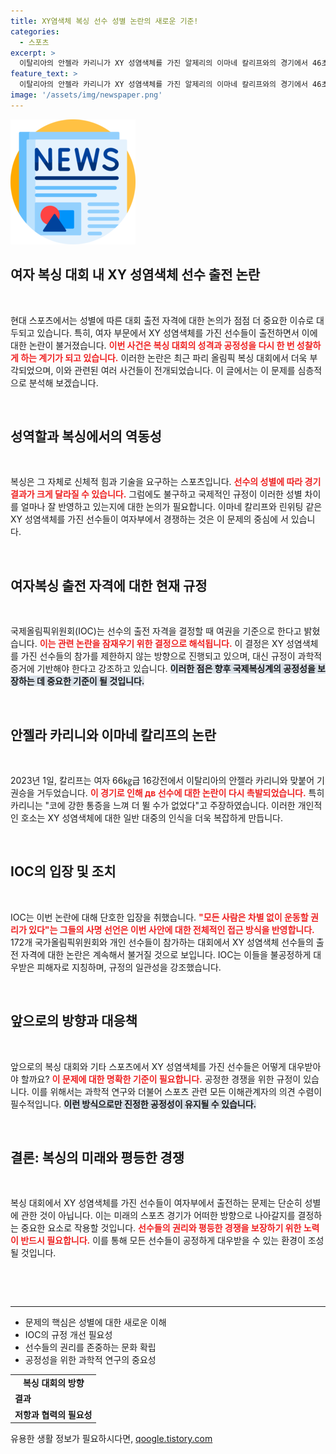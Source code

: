 ```yaml
---
title: XY염색체 복싱 선수 성별 논란의 새로운 기준!
categories:
  - 스포츠
excerpt: >
  이탈리아의 안젤라 카리니가 XY 성염색체를 가진 알제리의 이마네 칼리프와의 경기에서 46초 만에 기권패하며 논란이 재점화됐다. IOC는 성별 판단 기준을 여권으로 정하며 이들에 대한 학대 행위를 안타깝게 여기고, XY 염색체 선수들의 출전 자격을 두고 갈등이 계속되고 있다.
feature_text: >
  이탈리아의 안젤라 카리니가 XY 성염색체를 가진 알제리의 이마네 칼리프와의 경기에서 46초 만에 기권패하며 논란이 재점화됐다. IOC는 성별 판단 기준을 여권으로 정하며 이들에 대한 학대 행위를 안타깝게 여기고, XY 염색체 선수들의 출전 자격을 두고 갈등이 계속되고 있다.
image: '/assets/img/newspaper.png'
---
```


<p><img src="/assets/img/newspaper.png" alt="kimp 속보" /></p>

<h2 data-ke-size="size26">여자 복싱 대회 내 XY 성염색체 선수 출전 논란</h2>

<p data-ke-size="size16">&nbsp;</p>

<p>현대 스포츠에서는 성별에 따른 대회 출전 자격에 대한 논의가 점점 더 중요한 이슈로 대두되고 있습니다. 특히, 여자 부문에서 XY 성염색체를 가진 선수들이 출전하면서 이에 대한 논란이 불거졌습니다. <b><span style="color: #ee2323;">이번 사건은 복싱 대회의 성격과 공정성을 다시 한 번 성찰하게 하는 계기가 되고 있습니다.</span></b> 이러한 논란은 최근 파리 올림픽 복싱 대회에서 더욱 부각되었으며, 이와 관련된 여러 사건들이 전개되었습니다. 이 글에서는 이 문제를 심층적으로 분석해 보겠습니다. </p>

<p data-ke-size="size16">&nbsp;</p>

<h2 data-ke-size="size26">성역할과 복싱에서의 역동성</h2>

<p data-ke-size="size16">&nbsp;</p>

<p>복싱은 그 자체로 신체적 힘과 기술을 요구하는 스포츠입니다. <b><span style="color: #ee2323;">선수의 성별에 따라 경기 결과가 크게 달라질 수 있습니다.</span></b> 그럼에도 불구하고 국제적인 규정이 이러한 성별 차이를 얼마나 잘 반영하고 있는지에 대한 논의가 필요합니다. 이마네 칼리프와 린위팅 같은 XY 성염색체를 가진 선수들이 여자부에서 경쟁하는 것은 이 문제의 중심에 서 있습니다. </p>

<p data-ke-size="size16">&nbsp;</p>

<h2 data-ke-size="size26">여자복싱 출전 자격에 대한 현재 규정</h2>

<p data-ke-size="size16">&nbsp;</p>

<p>국제올림픽위원회(IOC)는 선수의 출전 자격을 결정할 때 여권을 기준으로 한다고 밝혔습니다. <b><span style="color: #ee2323;">이는 관련 논란을 잠재우기 위한 결정으로 해석됩니다.</span></b> 이 결정은 XY 성염색체를 가진 선수들의 참가를 제한하지 않는 방향으로 진행되고 있으며, 대신 규정이 과학적 증거에 기반해야 한다고 강조하고 있습니다. <b><span style="background-color: #21538527;">이러한 점은 향후 국제복싱계의 공정성을 보장하는 데 중요한 기준이 될 것입니다.</span></b></p>

<p data-ke-size="size16">&nbsp;</p>

<h2 data-ke-size="size26">안젤라 카리니와 이마네 칼리프의 논란</h2>

<p data-ke-size="size16">&nbsp;</p>

<p>2023년 1일, 칼리프는 여자 66㎏급 16강전에서 이탈리아의 안젤라 카리니와 맞붙어 기권승을 거두었습니다. <b><span style="color: #ee2323;">이 경기로 인해 дв 선수에 대한 논란이 다시 촉발되었습니다.</span></b> 특히 카리니는 "코에 강한 통증을 느껴 더 뛸 수가 없었다"고 주장하였습니다. 이러한 개인적인 호소는 XY 성염색체에 대한 일반 대중의 인식을 더욱 복잡하게 만듭니다. </p>

<p data-ke-size="size16">&nbsp;</p>

<h2 data-ke-size="size26">IOC의 입장 및 조치</h2>

<p data-ke-size="size16">&nbsp;</p>

<p>IOC는 이번 논란에 대해 단호한 입장을 취했습니다. <b><span style="color: #ee2323;">"모든 사람은 차별 없이 운동할 권리가 있다"는 그들의 사명 선언은 이번 사안에 대한 전체적인 접근 방식을 반영합니다.</span></b> 172개 국가올림픽위원회와 개인 선수들이 참가하는 대회에서 XY 성염색체 선수들의 출전 자격에 대한 논란은 계속해서 불거질 것으로 보입니다. IOC는 이들을 불공정하게 대우받은 피해자로 지칭하며, 규정의 일관성을 강조했습니다. </p>

<p data-ke-size="size16">&nbsp;</p>

<h2 data-ke-size="size26">앞으로의 방향과 대응책</h2>

<p data-ke-size="size16">&nbsp;</p>

<p>앞으로의 복싱 대회와 기타 스포츠에서 XY 성염색체를 가진 선수들은 어떻게 대우받아야 할까요? <b><span style="color: #ee2323;">이 문제에 대한 명확한 기준이 필요합니다.</span></b> 공정한 경쟁을 위한 규정이 있습니다. 이를 위해서는 과학적 연구와 더불어 스포츠 관련 모든 이해관계자의 의견 수렴이 필수적입니다. <b><span style="background-color: #21538527;">이런 방식으로만 진정한 공정성이 유지될 수 있습니다.</span></b></p>

<p data-ke-size="size16">&nbsp;</p>

<h2 data-ke-size="size26">결론: 복싱의 미래와 평등한 경쟁</h2>

<p data-ke-size="size16">&nbsp;</p>

<p>복싱 대회에서 XY 성염색체를 가진 선수들이 여자부에서 출전하는 문제는 단순히 성별에 관한 것이 아닙니다. 이는 미래의 스포츠 경기가 어떠한 방향으로 나아갈지를 결정하는 중요한 요소로 작용할 것입니다. <b><span style="color: #ee2323;">선수들의 권리와 평등한 경쟁을 보장하기 위한 노력이 반드시 필요합니다.</span></b> 이를 통해 모든 선수들이 공정하게 대우받을 수 있는 환경이 조성될 것입니다. </p>

<p data-ke-size="size16">&nbsp;</p>

<p><br>
<hr></p>

<ul>
<li>문제의 핵심은 성별에 대한 새로운 이해</li>
<li>IOC의 규정 개선 필요성</li>
<li>선수들의 권리를 존중하는 문화 확립</li>
<li>공정성을 위한 과학적 연구의 중요성</li>
</ul>

<table style="width: 100%;">
<tr>
<td style="text-align: center; height: 17px;"><b>복싱 대회의 방향</b></td>
</tr>
<tr>
<td style="height: 17px;"><b>결과</b></td>
</tr>
<tr>
<td style="height: 17px;"><b>저항과 협력의 필요성</b></td>
</tr>
</table>
유용한 생활 정보가 필요하시다면, <a href="https://qoogle.tistory.com" rel="dofollow">qoogle.tistory.com</a>


